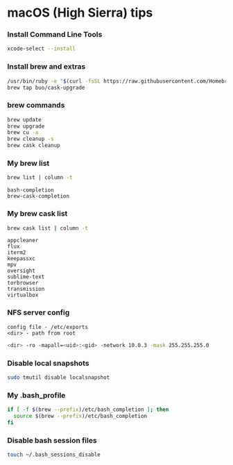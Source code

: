 # macOS (High Sierra) tips

### Install Command Line Tools

```bash
xcode-select --install
```

### Install brew and extras

```bash
/usr/bin/ruby -e "$(curl -fsSL https://raw.githubusercontent.com/Homebrew/install/master/install)"
brew tap buo/cask-upgrade
```

### brew commands

```bash
brew update
brew upgrade
brew cu -a
brew cleanup -s
brew cask cleanup
```

### My brew list

```bash
brew list | column -t
```

```
bash-completion
brew-cask-completion
```

### My brew cask list

```bash
brew cask list | column -t
```

```
appcleaner
flux
iterm2
keepassxc
mpv
oversight
sublime-text
torbrowser
transmission
virtualbox
```

### NFS server config

```
config file - /etc/exports
<dir> - path from root
```

```bash
<dir> -ro -mapall=<uid>:<gid> -network 10.0.3 -mask 255.255.255.0
```

### Disable local snapshots

```bash
sudo tmutil disable localsnapshot
```

### My .bash_profile

```bash
if [ -f $(brew --prefix)/etc/bash_completion ]; then
  source $(brew --prefix)/etc/bash_completion
fi
```

### Disable bash session files

```bash
touch ~/.bash_sessions_disable
```
